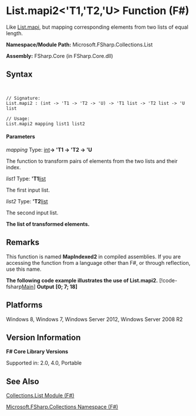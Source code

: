 # List.mapi2<'T1,'T2,'U> Function (F#)

Like [List.mapi](http://msdn.microsoft.com/en-us/library/284b9234-3d26-409b-b328-ac79638d9e14), but mapping corresponding elements from two lists of equal length.

**Namespace/Module Path:** Microsoft.FSharp.Collections.List

**Assembly:** FSharp.Core (in FSharp.Core.dll)


## Syntax


```


// Signature:
List.mapi2 : (int -> 'T1 -> 'T2 -> 'U) -> 'T1 list -> 'T2 list -> 'U list

// Usage:
List.mapi2 mapping list1 list2

```



#### Parameters
*mapping*
Type: [int](http://msdn.microsoft.com/en-us/library/025d5455-3622-4ea5-9573-3ecbd4ee1375)**-&gt; 'T1 -&gt; 'T2 -&gt; 'U**


The function to transform pairs of elements from the two lists and their index.


*list1*
Type: **'T1**[list](http://msdn.microsoft.com/en-us/library/c627b668-477b-4409-91ed-06d7f1b3e4a7)


The first input list.


*list2*
Type: **'T2**[list](http://msdn.microsoft.com/en-us/library/c627b668-477b-4409-91ed-06d7f1b3e4a7)


The second input list.



**The list of transformed elements.**
## Remarks
This function is named **MapIndexed2** in compiled assemblies. If you are accessing the function from a language other than F#, or through reflection, use this name.

**The following code example illustrates the use of List.mapi2.**
[!code-fsharp[Main](snippets/fslists/snippet37.fs)]
**Output**
**[0; 7; 18]**
## Platforms
Windows 8, Windows 7, Windows Server 2012, Windows Server 2008 R2


## Version Information
**F# Core Library Versions**

Supported in: 2.0, 4.0, Portable




## See Also
[Collections.List Module &#40;F&#35;&#41;](Collections.List+Module+%28FSharp%29.md)

[Microsoft.FSharp.Collections Namespace &#40;F&#35;&#41;](Microsoft.FSharp.Collections+Namespace+%28FSharp%29.md)

